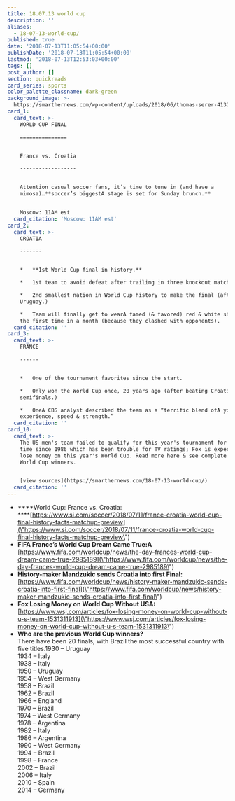 ```yaml
---
title: 18.07.13 world cup
description: ''
aliases:
  - 18-07-13-world-cup/
published: true
date: '2018-07-13T11:05:54+00:00'
publishDate: '2018-07-13T11:05:54+00:00'
lastmod: '2018-07-13T12:53:03+00:00'
tags: []
post_author: []
section: quickreads
card_series: sports
color_palette_classname: dark-green
background_image: >-
  https://smarthernews.com/wp-content/uploads/2018/06/thomas-serer-413745-unsplash-scaled.jpg
card_1:
  card_text: >-
    WORLD CUP FINAL

    ===============


    France vs. Croatia

    ------------------


    Attention casual soccer fans, it’s time to tune in (and have a
    mimosa)…**soccer’s biggestA stage is set for Sunday brunch.**


    Moscow: 11AM est
  card_citation: 'Moscow: 11AM est'
card_2:
  card_text: >-
    CROATIA

    -------


    *   **1st World Cup final in history.**

    *   1st team to avoid defeat after trailing in three knockout matches.

    *   2nd smallest nation in World Cup history to make the final (afterA
    Uruguay.)

    *   Team will finally get to wearA famed (& favored) red & white shirts for
    the first time in a month (because they clashed with opponents).
  card_citation: ''
card_3:
  card_text: >-
    FRANCE

    ------


    *   One of the tournament favorites since the start.

    *   Only won the World Cup once, 20 years ago (after beating Croatia
    semifinals.)

    *   OneA CBS analyst described the team as a “terrific blend ofA youth,
    experience, speed & strength.”
  card_citation: ''
card_10:
  card_text: >-
    The US men's team failed to qualify for this year's tournament for the first
    time since 1986 which has been trouble for TV ratings; Fox is expecting to
    lose money on this year's World Cup. Read more here & see complete list of
    World Cup winners.


    [view sources](https://smarthernews.com/18-07-13-world-cup/)
  card_citation: ''
---
```

*   ****World Cup: France vs. Croatia:  
    ****[https://www.si.com/soccer/2018/07/11/france-croatia-world-cup-final-history-facts-matchup-preview](\"https://www.si.com/soccer/2018/07/11/france-croatia-world-cup-final-history-facts-matchup-preview\")
*   **FIFA France’s World Cup Dream Came True:A**  
    [https://www.fifa.com/worldcup/news/the-day-frances-world-cup-dream-came-true-2985189](\"https://www.fifa.com/worldcup/news/the-day-frances-world-cup-dream-came-true-2985189\")
*   **History-maker Mandzukic sends Croatia into first Final:**  
    [https://www.fifa.com/worldcup/news/history-maker-mandzukic-sends-croatia-into-first-final](\"https://www.fifa.com/worldcup/news/history-maker-mandzukic-sends-croatia-into-first-final\")
*   **Fox Losing Money on World Cup Without USA:**  
    [https://www.wsj.com/articles/fox-losing-money-on-world-cup-without-u-s-team-1531311913](\"https://www.wsj.com/articles/fox-losing-money-on-world-cup-without-u-s-team-1531311913\")
*   **Who are the previous World Cup winners?**  
    There have been 20 finals, with Brazil the most successful country with five titles.1930 – Uruguay  
    1934 – Italy  
    1938 – Italy  
    1950 – Uruguay  
    1954 – West Germany  
    1958 – Brazil  
    1962 – Brazil  
    1966 – England  
    1970 – Brazil  
    1974 – West Germany  
    1978 – Argentina  
    1982 – Italy  
    1986 – Argentina  
    1990 – West Germany  
    1994 – Brazil  
    1998 – France  
    2002 – Brazil  
    2006 – Italy  
    2010 – Spain  
    2014 – Germany